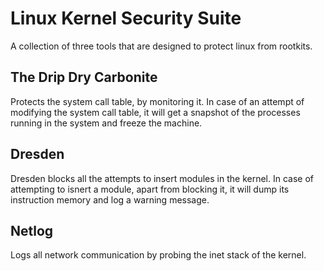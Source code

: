# Linux Kernel Security Suite

A collection of three tools that are designed to protect linux from rootkits.

## The Drip Dry Carbonite

Protects the system call table, by monitoring it.
In case of an attempt of modifying the system call table, it will get a snapshot of the processes running in the system and freeze the machine.

## Dresden

Dresden blocks all the attempts to insert modules in the kernel. In case of attempting to isnert a module, apart from blocking it, it will dump its instruction memory and log a warning message.

## Netlog

Logs all network communication by probing the inet stack of the kernel.
